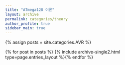 ```yaml
---
title: "ATmega128 이론"
layout: archive
permalink: categories/theory
author_profile: true
sidebar_main: true
---
```


{% assign posts = site.categories.AVR %}

{% for post in posts %} {% include archive-single2.html type=page.entries_layout %}{% endfor %}
